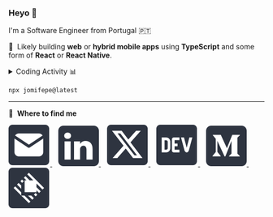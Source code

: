 ### Heyo 👋

I'm a Software Engineer from Portugal 🇵🇹

💙 &nbsp;Likely building **web** or **hybrid mobile apps** using **TypeScript** and some form of **React** or **React Native**.

<details>
<summary>Coding Activity 📊</summary>

### Coding Frequency

<a href="https://wakatime.com">
  <picture>
    <source media="(prefers-color-scheme: dark)" srcset="https://wakatime.com/share/@e43c70f4-aa53-43c9-9aaf-800f002e09d8/5e5ba0ab-6993-4550-bf58-e0f08d623586.svg">
    <source media="(prefers-color-scheme: light)" srcset="https://wakatime.com/share/@e43c70f4-aa53-43c9-9aaf-800f002e09d8/5f4ea6fe-ea86-49f4-a845-8635f008bf21.svg">
    <img alt="Graph showing my coding activity (last year)." src="https://wakatime.com/share/@e43c70f4-aa53-43c9-9aaf-800f002e09d8/5f4ea6fe-ea86-49f4-a845-8635f008bf21.svg">
  </picture>
</a>
  
### Top Languages (all time)

<a href="https://wakatime.com">
  <picture>
    <source media="(prefers-color-scheme: dark)" srcset="https://wakatime.com/share/@e43c70f4-aa53-43c9-9aaf-800f002e09d8/766f1053-54e8-4059-ba44-954d543a9cae.svg">
    <source media="(prefers-color-scheme: light)" srcset="https://wakatime.com/share/@e43c70f4-aa53-43c9-9aaf-800f002e09d8/8b7a2bfd-0c53-49fd-9b9b-426808db2374.svg">
    <img alt="Graph showing my top most used languages of all time." src="https://wakatime.com/share/@e43c70f4-aa53-43c9-9aaf-800f002e09d8/8b7a2bfd-0c53-49fd-9b9b-426808db2374.svg">
  </picture>
</a>

</details>

```bash
npx jomifepe@latest
```

---

💬 &nbsp;**Where to find me**

<a href="mailto:contact@jomifepe.dev">
  <picture>
    <source media="(prefers-color-scheme: dark)" srcset="https://raw.githubusercontent.com/jomifepe/jomifepe/main/assets/email-light.svg">
    <source media="(prefers-color-scheme: light)" srcset="https://raw.githubusercontent.com/jomifepe/jomifepe/main/assets/email-dark.svg">
    <img alt="Email logo" src="https://raw.githubusercontent.com/jomifepe/jomifepe/main/assets/email-dark.svg">
  </picture>
</a>
&nbsp;&nbsp;
<a href="https://www.linkedin.com/in/jomifepe">
  <picture>
    <source media="(prefers-color-scheme: dark)" srcset="https://raw.githubusercontent.com/jomifepe/jomifepe/main/assets/linkedin-light.svg">
    <source media="(prefers-color-scheme: light)" srcset="https://raw.githubusercontent.com/jomifepe/jomifepe/main/assets/linkedin-dark.svg">
    <img alt="LinkedIn logo" src="https://raw.githubusercontent.com/jomifepe/jomifepe/main/assets/linkedin-dark.svg">
  </picture>
</a>
&nbsp;&nbsp;
<a href="https://x.com/jomifepe">
  <picture>
    <source media="(prefers-color-scheme: dark)" srcset="https://raw.githubusercontent.com/jomifepe/jomifepe/main/assets/x-light.svg">
    <source media="(prefers-color-scheme: light)" srcset="https://raw.githubusercontent.com/jomifepe/jomifepe/main/assets/x-dark.svg">
    <img alt="X logo" src="https://raw.githubusercontent.com/jomifepe/jomifepe/main/assets/x-dark.svg">
  </picture>
</a>
&nbsp;&nbsp;
<a href="https://dev.to/jomifepe">
  <picture>
    <source media="(prefers-color-scheme: dark)" srcset="https://raw.githubusercontent.com/jomifepe/jomifepe/main/assets/dev-light.svg">
    <source media="(prefers-color-scheme: light)" srcset="https://raw.githubusercontent.com/jomifepe/jomifepe/main/assets/dev-dark.svg">
    <img alt="Dev logo" src="https://raw.githubusercontent.com/jomifepe/jomifepe/main/assets/dev-dark.svg">
  </picture>
</a>
&nbsp;&nbsp;
<a href="https://medium.com/@jomifepe">
  <picture>
    <source media="(prefers-color-scheme: dark)" srcset="https://raw.githubusercontent.com/jomifepe/jomifepe/main/assets/medium-light.svg">
    <source media="(prefers-color-scheme: light)" srcset="https://raw.githubusercontent.com/jomifepe/jomifepe/main/assets/medium-dark.svg">
    <img alt="Medium logo" src="https://raw.githubusercontent.com/jomifepe/jomifepe/main/assets/medium-dark.svg">
  </picture>
</a>
&nbsp;&nbsp;
<a href="https://www.raycast.com/jomifepe">
  <picture>
    <source media="(prefers-color-scheme: dark)" srcset="https://raw.githubusercontent.com/jomifepe/jomifepe/main/assets/raycast-light.svg">
    <source media="(prefers-color-scheme: light)" srcset="https://raw.githubusercontent.com/jomifepe/jomifepe/main/assets/raycast-dark.svg">
    <img alt="Raycast logo" src="https://raw.githubusercontent.com/jomifepe/jomifepe/main/assets/raycast-dark.svg">
  </picture>
</a>